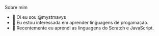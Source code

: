 Sobre mim
- 👋 Oi eu sou @mystmavys
- 👀 Eu estou interessada em aprender linguagens de progamação.
- 🌱 Recentemente eu aprendi as linguagens do Scratch e JavaScript.


<!---
mystmavys/mystmavys is a ✨ special ✨ repository because its `README.md` (this file) appears on your GitHub profile.
You can click the Preview link to take a look at your changes.
--->
